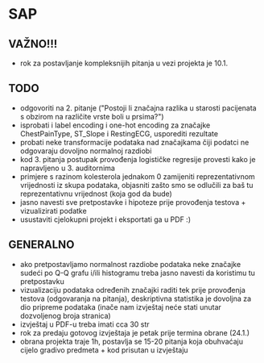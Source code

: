 # SAP

## VAŽNO!!!
- rok za postavljanje kompleksnijih pitanja u vezi projekta je 10.1.

## TODO
- odgovoriti na 2. pitanje ("Postoji li značajna razlika u starosti pacijenata s obzirom na različite vrste boli u prsima?")
- isprobati i label encoding i one-hot encoding za značajke ChestPainType, ST_Slope i RestingECG, usporediti rezultate
- probati neke transformacije podataka nad značajkama čiji podatci ne odgovaraju dovoljno normalnoj razdiobi
- kod 3. pitanja postupak provođenja logističke regresije provesti kako je napravljeno u 3. auditornima
- primjere s razinom kolesterola jednakom 0 zamijeniti reprezentativnom vrijednosti iz skupa podataka, objasniti zašto smo se odlučili za baš tu reprezentativnu vrijednost (koja god da bude)
- jasno navesti sve pretpostavke i hipoteze prije provođenja testova + vizualizirati podatke
- usustaviti cjelokupni projekt i eksportati ga u PDF :)

## GENERALNO
- ako pretpostavljamo normalnost razdiobe podataka neke značajke sudeći po Q-Q grafu i/ili histogramu treba jasno navesti da koristimu tu pretpostavku
- vizualizaciju podataka određenih značajki raditi tek prije provođenja testova (odgovaranja na pitanja), deskriptivna statistika je dovoljna za dio pripreme podataka (inače nam izvještaj neće stati unutar dozvoljenog broja stranica)
- izvještaj u PDF-u treba imati cca 30 str
- rok za predaju gotovog izvještaja je petak prije termina obrane (24.1.)
- obrana projekta traje 1h, postavlja se 15-20 pitanja koja obuhvaćaju cijelo gradivo predmeta + kod prisutan u izvještaju 